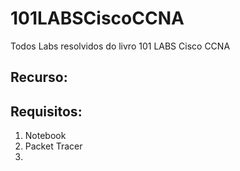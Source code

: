 # 101LABSCiscoCCNA
 Todos Labs resolvidos do livro 101 LABS Cisco CCNA

## Recurso: 

## Requisitos:

1. Notebook
2. Packet Tracer
3.  
